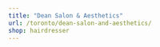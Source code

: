 ```yaml
---
title: "Dean Salon & Aesthetics"
url: /toronto/dean-salon-and-aesthetics/
shop: hairdresser
---
```

